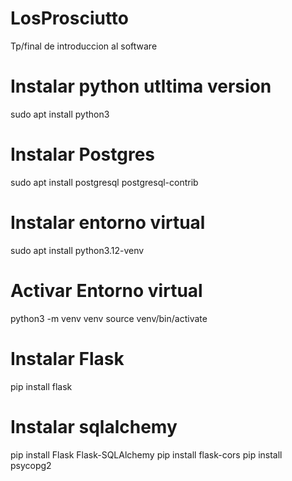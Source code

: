 # LosProsciutto
Tp/final de introduccion al software
# Instalar python utltima version
sudo apt install python3

# Instalar Postgres
sudo apt install postgresql postgresql-contrib

# Instalar entorno virtual
sudo apt install python3.12-venv

# Activar Entorno virtual
python3 -m venv venv
source venv/bin/activate

# Instalar Flask
pip install flask

# Instalar sqlalchemy
pip install Flask Flask-SQLAlchemy
pip install flask-cors
pip install psycopg2
